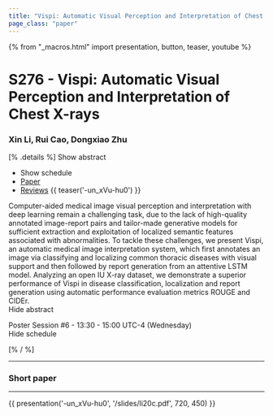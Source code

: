 ```yaml
---
title: "Vispi: Automatic Visual Perception and Interpretation of Chest X-rays"
page_class: "paper"
---
```


{% from "_macros.html" import presentation, button, teaser, youtube %}

# S276 - Vispi: Automatic Visual Perception and Interpretation of Chest X-rays

### Xin Li, Rui Cao, Dongxiao Zhu

[% .details %]
<a class="toggle_visibility" data-selector=".abstract" data-level="3">Show abstract</a>
- <a class="toggle_visibility" data-selector=".schedule" data-level="3">Show schedule</a>
- <a href="https://openreview.net/pdf?id=otswIbmgYA">Paper</a>
- <a href="https://openreview.net/forum?id=otswIbmgYA">Reviews</a>
{{ teaser('-un_xVu-hu0') }}

<p>
    <span class="abstract">
        Computer-aided medical image visual perception and interpretation with deep learning remain a challenging task, due to the lack of high-quality annotated image-report pairs and tailor-made generative models for sufficient extraction and exploitation of localized semantic features associated with abnormalities. To tackle these challenges, we present Vispi, an automatic medical image interpretation system, which first annotates an image via classifying and localizing common thoracic diseases with visual support and then followed by report generation from an attentive LSTM model. Analyzing an open IU X-ray dataset, we demonstrate a superior performance of Vispi in disease classification, localization and report generation using automatic performance evaluation metrics ROUGE and CIDEr.
        <br>
        <span class="actions"><a class="toggle_visibility" data-level="2">Hide abstract</a></span>
    </span>
</p>

<p>
    <span class="schedule">
        Poster Session #6  - 13:30 - 15:00 UTC-4 (Wednesday)
        <br>
        <span class="actions"><a class="toggle_visibility" data-level="2">Hide schedule</a></span>
    </span>
</p>

<!-- {{ button("Access paper channel", "https://chat.midl.io/channel/s276") }} -->
[% / %]

---

### Short paper

---

{{ presentation('-un_xVu-hu0', '/slides/li20c.pdf', 720, 450) }}